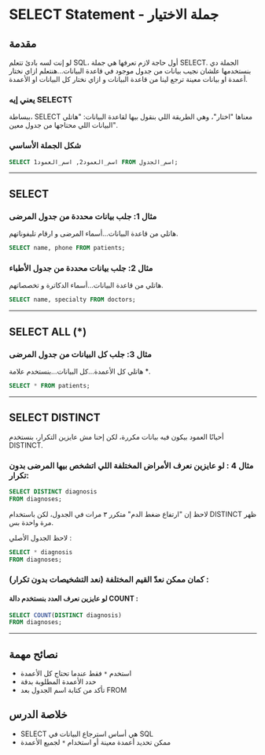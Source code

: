 # SELECT Statement - جملة الاختيار 

## مقدمة
لو إنت لسه بادئ تتعلم SQL، أول حاجة لازم تعرفها هي جملة SELECT. الجملة دي بنستخدمها علشان نجيب بيانات من جدول موجود في قاعدة البيانات...هنتعلم ازاي نختار أعمدة او بيانات معينة ترجع لينا من قاعدة البيانات و ازاي نختار كل البيانات او الأعمدة. 

### يعني إيه SELECT؟
ببساطة، SELECT معناها "اختار"، وهي الطريقة اللي بنقول بيها لقاعدة البيانات: "هاتلي البيانات اللي محتاجها من جدول معين".

### شكل الجملة الأساسي
```sql
SELECT اسم_العمود2, اسم_العمود1 FROM اسم_الجدول;
```
---


## SELECT

### مثال 1: جلب بيانات محددة من جدول المرضى
هاتلي من قاعدة البيانات...أسماء المرضى و ارقام تليفوناتهم.

```sql
SELECT name, phone FROM patients;
```

### مثال 2: جلب بيانات محددة من جدول الأطباء
هاتلي من قاعدة البيانات...أسماء الدكاترة  و تخصصاتهم.

```sql
SELECT name, specialty FROM doctors;
```
---
## SELECT ALL (*)

### مثال 3: جلب كل البيانات من جدول المرضى
هاتلي كل الأعمدة...كل البيانات...بنستخدم علامة *.

```sql
SELECT * FROM patients;
```
---
## SELECT DISTINCT 
أحيانًا العمود بيكون فيه بيانات مكررة، لكن إحنا مش عايزين التكرار، بنستخدم DISTINCT.

### مثال 4 : لو عايزين نعرف الأمراض المختلفة اللي اتشخص بيها المرضى بدون تكرار:

```sql
SELECT DISTINCT diagnosis
FROM diagnoses;
```
لاحظ إن "ارتفاع ضغط الدم" متكرر ٣ مرات في الجدول، لكن باستخدام DISTINCT ظهر مرة واحدة بس.

لاحظ الجدول الأصلي : 
```sql
SELECT * diagnosis
FROM diagnoses;
```

### كمان ممكن نعدّ القيم المختلفة (نعد التشخيصات بدون تكرار) :
#### لو عايزين نعرف العدد بنستخدم دالة COUNT :
```sql
SELECT COUNT(DISTINCT diagnosis)
FROM diagnoses;
```

---
## نصائح مهمة
- استخدم `*` فقط عندما تحتاج كل الأعمدة
- حدد الأعمدة المطلوبة بدقة
- تأكد من كتابة اسم الجدول بعد FROM

## خلاصة الدرس
- SELECT هي أساس استرجاع البيانات في SQL
- ممكن تحديد أعمدة معينة أو استخدام `*` لجميع الأعمدة